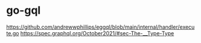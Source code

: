 # go-gql

https://github.com/andrewwphillips/eggql/blob/main/internal/handler/execute.go
https://spec.graphql.org/October2021/#sec-The-__Type-Type